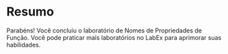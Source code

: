 # Resumo

Parabéns! Você concluiu o laboratório de Nomes de Propriedades de Função. Você pode praticar mais laboratórios no LabEx para aprimorar suas habilidades.
